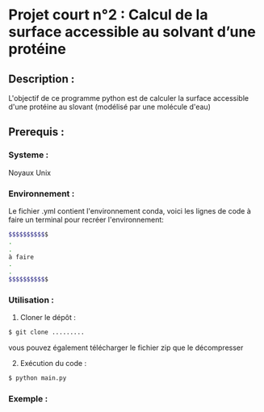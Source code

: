 # Projet court n°2 : Calcul de la surface accessible au solvant d’une protéine
## Description : 
L'objectif de ce programme python est de calculer la surface accessible d'une protéine au slovant (modélisé par une molécule d'eau)

## Prerequis :
### Systeme :
Noyaux Unix 

### Environnement :
Le fichier .yml contient l'environnement conda, voici les lignes de code à faire un terminal pour recréer l'environnement:
```bash
$$$$$$$$$$$
.
.
à faire
.
.
$$$$$$$$$$$
```

###  Utilisation :
1. Cloner le dépôt :
```bash
$ git clone .........
```
vous pouvez également télécharger le fichier zip que le décompresser

2. Exécution du code :
```bash
$ python main.py
```

### Exemple :
